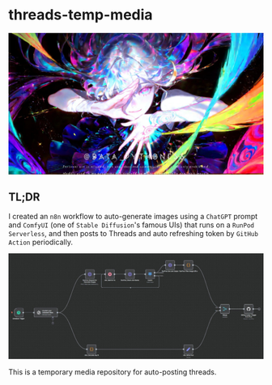 # threads-temp-media
![image](./00298-2186098377_p.jpg)

## TL;DR
I created an `n8n` workflow to auto-generate images using a `ChatGPT` prompt and `ComfyUI` (one of `Stable Diffusion`'s famous UIs) that runs on a `RunPod Serverless`, and then posts to Threads and auto refreshing token by `GitHub Action` periodically.

![n8n workflow](n8n_workflow_overview.png)

This is a temporary media repository for auto-posting threads.

